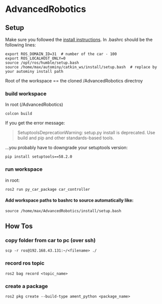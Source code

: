 # AdvancedRobotics

## Setup
Make sure you followed the [install instructions](https://docs.ros.org/en/humble/How-To-Guides/Installation-Troubleshooting.html).
In .bashrc should be the following lines:
```
export ROS_DOMAIN_ID=31  # number of the car - 100
export ROS_LOCALHOST_ONLY=0
source /opt/ros/humble/setup.bash
source /home/max/autominy/catkin_ws/install/setup.bash  # replace by your autominy install path
```

Root of the workspace == the cloned /AdvancedRobotics directroy

### build workspace
In root (/AdvancedRobotics)
```
colcon build
```
If you get the error message: 
>SetuptoolsDeprecationWarning: setup.py install is deprecated. Use build and pip and other standards-based tools.

...you probably have to downgrade your setuptools version:
```
pip install setuptools==58.2.0
```

### run workspace
in root:
```
ros2 run py_car_package car_controller
```

#### Add workspace paths to bashrc to source automatically like:
```
source /home/max/AdvancedRobotics/install/setup.bash
```


## How Tos
### copy folder from car to pc (over ssh)
```
scp -r ros@192.168.43.131:~/<filename> ./
```

### record ros topic
```
ros2 bag record <topic_name>
```

### create a package
```
ros2 pkg create --build-type ament_python <package_name>
```


